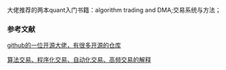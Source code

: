 大佬推荐的两本quant入门书籍：algorithm trading and DMA;交易系统与方法；







### 参考文献
[github的一位开源大佬，有很多开源的仓库](https://github.com/yutiansut)

[算法交易、程序化交易、自动化交易、高频交易的解释](https://zhuanlan.zhihu.com/p/62646138)
